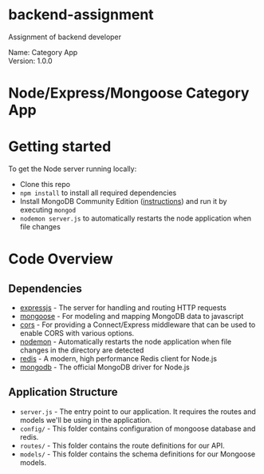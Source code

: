 # backend-assignment
 Assignment of backend developer

 Name: Category App  
 Version: 1.0.0

# Node/Express/Mongoose Category App

# Getting started

To get the Node server running locally:

- Clone this repo
- `npm install` to install all required dependencies
- Install MongoDB Community Edition ([instructions](https://docs.mongodb.com/manual/installation/#tutorials)) and run it by executing `mongod`
- `nodemon server.js` to automatically restarts the node application when file changes

# Code Overview

## Dependencies

- [expressjs](https://github.com/expressjs/express) - The server for handling and routing HTTP requests
- [mongoose](https://github.com/Automattic/mongoose) - For modeling and mapping MongoDB data to javascript
- [cors](https://github.com/expressjs/express) - For providing a Connect/Express middleware that can be used to enable CORS with various options.
- [nodemon](https://github.com/expressjs/express) - Automatically restarts the node application when file changes in the directory are detected
- [redis](https://github.com/expressjs/express) - A modern, high performance Redis client for Node.js
- [mongodb](https://github.com/expressjs/express) - The official MongoDB driver for Node.js

## Application Structure

- `server.js` - The entry point to our application. It requires the routes and models we'll be using in the application.
- `config/` - This folder contains configuration of mongoose database and redis.
- `routes/` - This folder contains the route definitions for our API.
- `models/` - This folder contains the schema definitions for our Mongoose models.